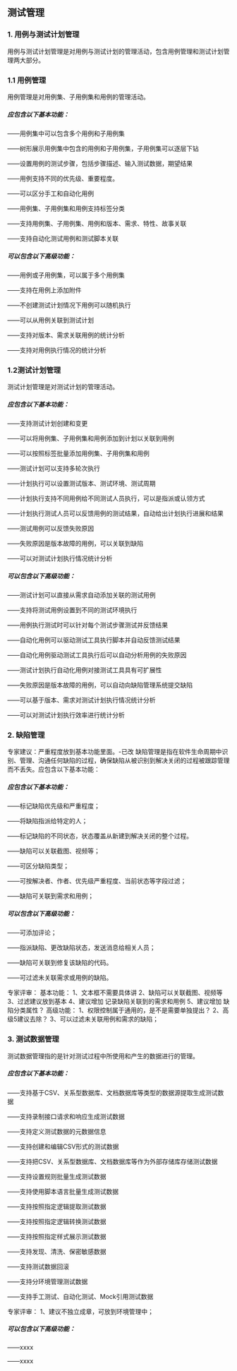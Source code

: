 ## 测试管理

### 1. 用例与测试计划管理

用例与测试计划管理是对用例与测试计划的管理活动，包含用例管理和测试计划管理两大部分。

### 1.1 用例管理

用例管理是对用例集、子用例集和用例的管理活动。

##### 应包含以下基本功能：

——用例集中可以包含多个用例和子用例集

——树形展示用例集中包含的用例和子用例集，子用例集可以逐层下钻

——设置用例的测试步骤，包括步骤描述、输入测试数据，期望结果

——用例支持不同的优先级、重要程度。

——可以区分手工和自动化用例

——用例集、子用例集和用例支持标签分类

——支持用例集、子用例集、用例和版本、需求、特性、故事关联

——支持自动化测试用例和测试脚本关联

##### 可以包含以下高级功能：

——用例或子用例集，可以属于多个用例集

——支持在用例上添加附件

——不创建测试计划情况下用例可以随机执行

——可以从用例关联到测试计划

——支持对版本、需求关联用例的统计分析

——支持对用例执行情况的统计分析

### 1.2测试计划管理

测试计划管理是对测试计划的管理活动。

##### 应包含以下基本功能：

——支持测试计划创建和变更

——可以将用例集、子用例集和用例添加到计划以关联到用例

——可以按照标签批量添加用例集、子用例集和用例

——测试计划可以支持多轮次执行

——计划执行可以设置测试版本、测试环境、测试周期

——计划执行支持不同用例给不同测试人员执行，可以是指派或认领方式

——计划执行测试人员可以反馈用例的测试结果，自动给出计划执行进展和结果

——测试用例可以反馈失败原因

——失败原因是版本故障的用例，可以关联到缺陷

——可以对测试计划执行情况统计分析

##### 可以包含以下高级功能：

——测试计划可以直接从需求自动添加关联的测试用例

——支持将测试用例设置到不同的测试环境执行

——用例执行测试时可以针对每个测试步骤测试并反馈结果

——自动化用例可以驱动测试工具执行脚本并自动反馈测试结果

——自动化用例驱动测试工具执行后可以自动分析用例的失败原因

——测试计划执行自动化用例对接测试工具具有可扩展性

——失败原因是版本故障的用例，可以自动向缺陷管理系统提交缺陷

——可以基于版本、需求对测试计划执行情况统计分析

——可以对测试计划执行效率进行统计分析

### 2. 缺陷管理

专家建议：严重程度放到基本功能里面。-已改
缺陷管理是指在软件生命周期中识别、管理、沟通任何缺陷的过程，确保缺陷从被识别到解决关闭的过程被跟踪管理而不丢失。应包含以下基本功能：

##### 应包含以下基本功能：

——标记缺陷优先级和严重程度；

——将缺陷指派给特定的人；

——标记缺陷的不同状态，状态覆盖从新建到解决关闭的整个过程。

——缺陷可以关联截图、视频等；

——可区分缺陷类型；

——可按解决者、作者、优先级严重程度、当前状态等字段过滤；

——缺陷可关联到需求和用例；

##### 可以包含以下高级功能：

——可添加评论；

——指派缺陷、更改缺陷状态，发送消息给相关人员；

——缺陷可关联到修复该缺陷的代码。

——可过滤未关联需求或用例的缺陷。

专家评审：
基本功能：
1、文本框不需要具体讲
2、缺陷可以关联截图、视频等
3、过滤建议放到基本
4、建议增加 记录缺陷关联到的需求和用例
5、建议增加 缺陷分类属性？
高级功能：
1、权限控制属于通用的，是不是需要单独提出？
2、高级5建议去除？
3、可以过滤未关联用例和需求的缺陷； 

### 3. 测试数据管理

测试数据管理指的是针对测试过程中所使用和产生的数据进行的管理。

##### 应包含以下基本功能：

——支持基于CSV、关系型数据库、文档数据库等类型的数据源提取生成测试数据

——支持录制接口请求和响应生成测试数据

——支持定义测试数据的元数据信息

——支持创建和编辑CSV形式的测试数据

——支持把CSV、关系型数据库、文档数据库等作为外部存储库存储测试数据

——支持设置规则批量生成测试数据

——支持使用脚本语言批量生成测试数据

——支持按照指定逻辑提取测试数据

——支持按照指定逻辑转换测试数据

——支持按照指定样式展示测试数据

——支持发现、清洗、保密敏感数据

——支持测试数据回滚

——支持分环境管理测试数据

——支持手工测试、自动化测试、Mock引用测试数据

专家评审：
1、建议不独立成章，可放到环境管理中；

##### 可以包含以下高级功能：

——xxxx

——xxxx
